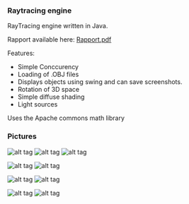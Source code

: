 ### Raytracing engine
RayTracing engine written in Java.

Rapport available here:
[Rapport.pdf](https://github.com/GabrielJadderson/RayTracing/blob/master/Rapport.pdf)

Features:
- Simple Conccurency
- Loading of .OBJ files
- Displays objects using swing and can save screenshots.
- Rotation of 3D space
- Simple diffuse shading
- Light sources

Uses the Apache commons math library


### Pictures

![alt tag](https://raw.githubusercontent.com/GabrielJadderson/RayTracing/master/output/WakefulZonkedGrasshopper.png)
![alt tag](https://raw.githubusercontent.com/GabrielJadderson/RayTracing/master/output/NebulousEarsplittingSnipe.png)
![alt tag](https://raw.githubusercontent.com/GabrielJadderson/RayTracing/master/output/InvincibleIndustriousTuna.png)

![alt tag](https://raw.githubusercontent.com/GabrielJadderson/RayTracing/master/output/InvincibleApatheticOlingo.png)
![alt tag](https://raw.githubusercontent.com/GabrielJadderson/RayTracing/master/output/IndustriousNimbleBuffalo.png)

![alt tag](https://raw.githubusercontent.com/GabrielJadderson/RayTracing/master/output/EarthyOmniscientRooster.png)
![alt tag](https://raw.githubusercontent.com/GabrielJadderson/RayTracing/master/output/DemonicVivaciousRoundworm.png)


![alt tag](https://raw.githubusercontent.com/GabrielJadderson/RayTracing/master/output/DemonicVivaciousRoundworm.png)
![alt tag](https://raw.githubusercontent.com/GabrielJadderson/RayTracing/master/output/AxiomaticDaffyTuna.png)

